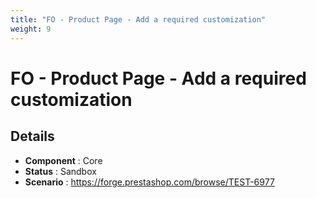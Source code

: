 ```yaml
---
title: "FO - Product Page - Add a required customization"
weight: 9
---
```


# FO - Product Page - Add a required customization
## Details
* **Component** : Core
* **Status** : Sandbox
* **Scenario** : https://forge.prestashop.com/browse/TEST-6977

